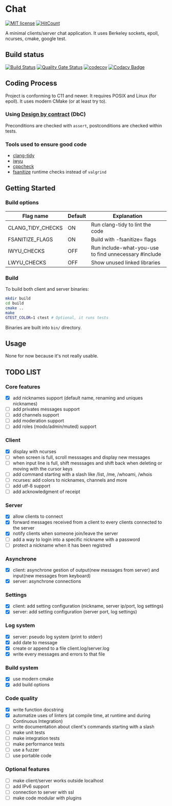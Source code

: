 # Chat
[![MIT license](https://img.shields.io/badge/License-MIT-blue.svg)](https://lbesson.mit-license.org/)
[![HitCount](http://hits.dwyl.io/corentinmusard/mini_cli_chat.svg)](http://hits.dwyl.io/corentinmusard/mini_cli_chat)

A minimal clients/server chat application.
It uses Berkeley sockets, epoll, ncurses, cmake, google test.

## Build status
[![Build Status](https://www.travis-ci.org/corentinmusard/mini_cli_chat.svg?branch=master)](https://www.travis-ci.org/corentinmusard/mini_cli_chat)
[![Quality Gate Status](https://sonarcloud.io/api/project_badges/measure?project=corentinmusard_mini_cli_chat&metric=alert_status)](https://sonarcloud.io/dashboard?id=corentinmusard_mini_cli_chat)
[![codecov](https://codecov.io/gh/corentinmusard/mini_cli_chat/branch/master/graph/badge.svg)](https://codecov.io/gh/corentinmusard/mini_cli_chat)
[![Codacy Badge](https://api.codacy.com/project/badge/Grade/0a07e19caa974f559eb7f2e901c311bb)](https://www.codacy.com/manual/corentinmusard/mini_cli_chat)

## Coding Process

Project is conforming to C11 and newer. It requires POSIX and Linux (for epoll). It uses modern CMake (or at least try to).

### Using [Design by contract](//barrgroup.com/embedded-systems/how-to/design-by-contract-for-embedded-software) (DbC)
Preconditions are checked with `assert`, postconditions are checked within tests.

### Tools used to ensure good code
-   [clang-tidy](//clang.llvm.org/extra/clang-tidy/)
-   [iwyu](//github.com/include-what-you-use/include-what-you-use)
-   [cppcheck](//github.com/danmar/cppcheck)
-   [fsanitize](//clang.llvm.org/docs/AddressSanitizer.html) runtime checks instead of `valgrind`

## Getting Started

### Build options
| Flag name         | Default | Explanation                                           |
| ----------------- | ------- | ----------------------------------------------------- |
| CLANG_TIDY_CHECKS | ON      | Run clang-tidy to lint the code                       |
| FSANITIZE_FLAGS   | ON      | Build with -fsanitize= flags                          |
| IWYU_CHECKS       | OFF     | Run include-what-you-use to find unnecessary #include |
| LWYU_CHECKS       | OFF     | Show unused linked libraries                          |

### Build

To build both client and server binaries:
```sh
mkdir build
cd build
cmake ..
make
GTEST_COLOR=1 ctest # Optional, it runs tests
```
Binaries are built into `bin/` directory.

## Usage
None for now because it's not really usable.

## TODO LIST

### Core features
-   [x] add nicknames support (default name, renaming and uniques nicknames)
-   [ ] add privates messages support
-   [ ] add channels support
-   [ ] add moderation support
-   [ ] add roles (modo/admin/muted) support

### Client
-   [x] display with ncurses
-   [ ] when screen is full, scroll messsages and display new messages
-   [ ] when input line is full, shift messsages and shift back when deleting or moving with the cursor keys
-   [ ] add command starting with a slash like /list, /me, /whoami, /whois
-   [ ] ncurses: add colors to nicknames, channels and more
-   [ ] add utf-8 support
-   [ ] add acknowledgment of receipt

### Server
-   [x] allow clients to connect
-   [x] forward messages received from a client to every clients connected to the server
-   [x] notify clients when someone join/leave the server
-   [ ] add a way to login into a specific nickname with a password
-   [ ] protect a nickname when it has been registred

### Asynchrone
-   [x] client: asynchrone gestion of output(new messages from server) and input(new messages from keyboard)
-   [x] server: asynchrone connections 

### Settings
-   [x] client: add setting configuration (nickname, server ip/port, log settings)
-   [x] server: add setting configuration (server port, log settings)

### Log system
-   [x] server: pseudo log system (print to stderr)
-   [x] add date to message
-   [x] create or append to a file client.log/server.log
-   [x] write every messages and errors to that file

### Build system
-   [x] use modern cmake
-   [x] add build options

### Code quality
-   [x] write function docstring
-   [x] automatize uses of linters (at compile time, at runtime and during Continuous Integration)
-   [ ] write documentation about client's commands starting with a slash
-   [ ] make unit tests
-   [ ] make integration tests
-   [ ] make performance tests
-   [ ] use a fuzzer
-   [ ] use portable code

### Optional features
-   [ ] make client/server works outside localhost
-   [ ] add IPv6 support
-   [ ] connection to server with ssl
-   [ ] make code modular with plugins
